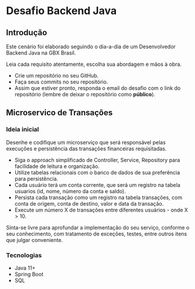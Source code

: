 # Desafio Backend Java

## Introdução
Este cenário foi elaborado seguindo o dia-a-dia de um Desenvolvedor Backend Java na GBX Brasil.

Leia cada requisito atentamente, escolha sua abordagem e mãos à obra.

- Crie um repositório no seu GitHub.
- Faça seus commits no seu repositório.
- Assim que estiver pronto, responda o email do desafio com o link do repositório (lembre de deixar o repositório como **público**).

## Microservico de Transações

### Ideia inicial
Desenhe e codifique um microserviço que será responsável pelas execuções e persistência das transações financeiras requisitadas.

- Siga o approach simplificado de Controller, Service, Repository para facilidade de leitura e organização.
- Utilize tabelas relacionais com o banco de dados de sua preferência para persistência.
- Cada usuário terá um conta corrente, que será um registro na tabela usuarios (id, nome, número da conta e saldo).
- Persista cada transação como um registro na tabela transações, com conta de origem, conta de destino, valor e data da transação.
- Execute um número X de transações entre diferentes usuários - onde X > 10.

Sinta-se livre para aprofundar a implementação do seu serviço, conforme o seu conhecimento, com tratamento de exceções, testes, entre outros itens que julgar conveniente.

### Tecnologias
- Java 11+
- Spring Boot
- SQL
